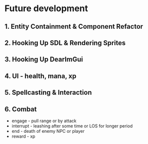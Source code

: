 # Future development

## 1. Entity Containment & Component Refactor
## 2. Hooking Up SDL & Rendering Sprites
## 3. Hooking Up DearImGui
## 4. UI - health, mana, xp
## 5. Spellcasting & Interaction
## 6. Combat
- engage - pull range or by attack
- interrupt - leashing after some time or LOS for longer period
- end - death of enemy NPC or player
- reward - xp